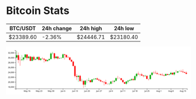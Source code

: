 # Bitcoin Stats

BTC/USDT|24h change|24h high|24h low|
|---|---|---|---|
|$23389.60|-2.36%|$24446.71|$23180.40|

<img src="./chart.svg">
